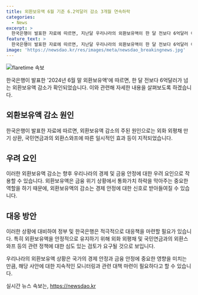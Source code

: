 ```yaml
---
title: 외환보유액 6월 기준 6.2억달러 감소 3개월 연속하락
categories:
  - News
excerpt: >
  한국은행이 발표한 자료에 따르면, 지난달 우리나라의 외환보유액이 한 달 전보다 6억달러 이상 감소한 것으로 확인되었다. 4122억 1000만 달러로 집계된 이러한 감소는 외화 외평채 만기 상환, 국민연금과의 외환스와프에 따른 일시적인 효과 등이 영향을 미쳤다고 한국은행은 설명했다.
feature_text: >
  한국은행이 발표한 자료에 따르면, 지난달 우리나라의 외환보유액이 한 달 전보다 6억달러 이상 감소한 것으로 확인되었다. 4122억 1000만 달러로 집계된 이러한 감소는 외화 외평채 만기 상환, 국민연금과의 외환스와프에 따른 일시적인 효과 등이 영향을 미쳤다고 한국은행은 설명했다.
image: 'https://newsdao.kr/res/images/meta/newsdao_breakingnews.jpg'
---
```


<p><img src="https://newsdao.kr/res/images/meta/newsdao_breakingnews.jpg" alt="flaretime 속보" /></p>

<p>한국은행이 발표한 '2024년 6월 말 외환보유액'에 따르면, 한 달 전보다 6억달러가 넘는 외환보유액 감소가 확인되었습니다. 이와 관련해 자세한 내용을 살펴보도록 하겠습니다. </p>

<h2 data-ke-size="size26">외환보유액 감소 원인</h2>

<p>한국은행이 발표한 자료에 따르면, 외환보유액 감소의 주된 원인으로는 외화 외평채 만기 상환, 국민연금과의 외환스와프에 따른 일시적인 효과 등이 지적되었습니다. </p>

<h2 data-ke-size="size26">우려 요인</h2>

<p>이러한 외환보유액 감소는 향후 우리나라의 경제 및 금융 안정에 대한 우려 요인으로 작용할 수 있습니다. 외환보유액은 금융 위기 상황에서 통화가치 하락을 막아주는 중요한 역할을 하기 때문에, 외환보유액의 감소는 경제 안정에 대한 신호로 받아들여질 수 있습니다.</p>

<h2 data-ke-size="size26">대응 방안</h2>

<p>이러한 상황에 대비하여 정부 및 한국은행은 적극적으로 대응책을 마련할 필요가 있습니다. 특히 외환보유액을 안정적으로 유지하기 위해 외화 외평채 및 국민연금과의 외환스와프 등의 관련 정책에 대한 심도 있는 검토가 요구될 것으로 보입니다.</p>

<p>우리나라의 외환보유액 상황은 국가의 경제 안정과 금융 안정에 중요한 영향을 미치는 만큼, 해당 사안에 대한 지속적인 모니터링과 관련 대책 마련이 필요하다고 할 수 있습니다.</p>
실시간 뉴스 속보는, <a href="https://newsdao.kr" rel="dofollow">https://newsdao.kr</a>


